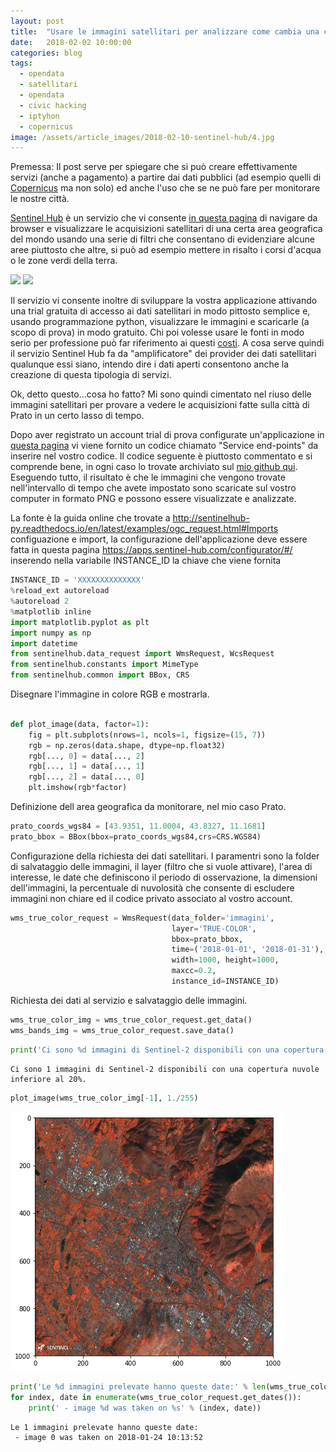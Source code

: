 ```yaml
---
layout: post
title:  "Usare le immagini satellitari per analizzare come cambia una città nel tempo"
date:   2018-02-02 10:00:00
categories: blog
tags:
  - opendata
  - satellitari
  - opendata
  - civic hacking
  - iptyhon
  - copernicus
image: /assets/article_images/2018-02-10-sentinel-hub/4.jpg
---
```


Premessa: Il post serve per spiegare che si può creare effettivamente servizi (anche a pagamento) a partire dai dati pubblici (ad esempio quelli di [Copernicus](http://www.copernicus.eu/) ma non solo) ed anche l'uso che se ne può fare per monitorare le nostre città.

[Sentinel Hub](https://www.sentinel-hub.com/) è un servizio che vi consente [in questa pagina](https://apps.sentinel-hub.com/sentinel-playground/) di navigare da browser e visualizzare le acquisizioni satellitari di una certa area geografica del mondo usando una serie di filtri che consentano di evidenziare alcune aree piuttosto che altre, si può ad esempio mettere in risalto i corsi d'acqua o le zone verdi della terra.

![](/assets/article_images/2018-02-10-sentinel-hub/2.png)
![](/assets/article_images/2018-02-10-sentinel-hub/3.png)


Il servizio vi consente inoltre di sviluppare la vostra applicazione attivando una trial gratuita di accesso ai dati satellitari in modo pittosto semplice e, usando programmazione python, visualizzare le immagini e scaricarle (a scopo di prova) in modo gratuito. Chi poi volesse usare le fonti in modo serio per professione può far riferimento ai questi [costi](https://www.sentinel-hub.com/pricing-plans). A cosa serve quindi il servizio Sentinel Hub fa da "amplificatore" dei provider dei dati satellitari qualunque essi siano, intendo dire i dati aperti consentono anche la creazione di questa tipologia di servizi.

Ok, detto questo...cosa ho fatto? Mi sono quindi cimentato nel riuso delle immagini satellitari per provare a vedere le acquisizioni fatte sulla città di Prato in un certo lasso di tempo.

Dopo aver registrato un account trial di prova configurate un'applicazione in [questa pagina](https://apps.sentinel-hub.com/configurator/#/configurations/) vi viene fornito un codice chiamato "Service end-points" da inserire nel vostro codice. Il codice seguente è piuttosto commentato e si comprende bene, in ogni caso lo trovate archiviato sul [mio github qui](https://github.com/iltempe/notebooks/blob/master/Sentinel%20Hub%20Prato.ipynb). Eseguendo tutto, il risultato è che le immagini che vengono trovate nell'intervallo di tempo che avete impostato sono scaricate sul vostro computer in formato PNG e possono essere visualizzate e analizzate.

La fonte è la guida online che trovate a http://sentinelhub-py.readthedocs.io/en/latest/examples/ogc_request.html#Imports
configuazione e import, la configurazione dell'applicazione deve essere fatta in questa pagina https://apps.sentinel-hub.com/configurator/#/ inserendo nella variabile INSTANCE_ID la chiave che viene fornita


```python
INSTANCE_ID = 'XXXXXXXXXXXXXX'
%reload_ext autoreload
%autoreload 2
%matplotlib inline
import matplotlib.pyplot as plt
import numpy as np
import datetime
from sentinelhub.data_request import WmsRequest, WcsRequest
from sentinelhub.constants import MimeType
from sentinelhub.common import BBox, CRS
```

Disegnare l'immagine in colore RGB e mostrarla.


```python

def plot_image(data, factor=1):
    fig = plt.subplots(nrows=1, ncols=1, figsize=(15, 7))
    rgb = np.zeros(data.shape, dtype=np.float32)
    rgb[..., 0] = data[..., 2]
    rgb[..., 1] = data[..., 1]
    rgb[..., 2] = data[..., 0]
    plt.imshow(rgb*factor)
```

Definizione dell area geografica da monitorare, nel mio caso Prato.


```python
prato_coords_wgs84 = [43.9351, 11.0004, 43.8327, 11.1681]
prato_bbox = BBox(bbox=prato_coords_wgs84,crs=CRS.WGS84)
```

Configurazione della richiesta dei dati satellitari. I paramentri sono la folder di salvataggio delle immagini, il layer (filtro che si vuole attivare), l'area di interesse, le date che definiscono il periodo di osservazione, la dimensioni dell'immagini, la percentuale di nuvolosità che consente di escludere immagini non chiare ed il codice privato associato al vostro account.


```python
wms_true_color_request = WmsRequest(data_folder='immagini',
                                    layer='TRUE-COLOR',
                                    bbox=prato_bbox,
                                    time=('2018-01-01', '2018-01-31'),
                                    width=1000, height=1000,
                                    maxcc=0.2,
                                    instance_id=INSTANCE_ID)
```

Richiesta dei dati al servizio e salvataggio delle immagini.


```python
wms_true_color_img = wms_true_color_request.get_data()
wms_bands_img = wms_true_color_request.save_data()
```


```python
print('Ci sono %d immagini di Sentinel-2 disponibili con una copertura nuvole inferiore al %1.0f%%.' % (len(wms_true_color_img), wms_true_color_request.maxcc * 100.0))
```

    Ci sono 1 immagini di Sentinel-2 disponibili con una copertura nuvole inferiore al 20%.



```python
plot_image(wms_true_color_img[-1], 1./255)
```


![png](/assets/article_images/2018-02-10-sentinel-hub/1.png)



```python
print('Le %d immagini prelevate hanno queste date:' % len(wms_true_color_img))
for index, date in enumerate(wms_true_color_request.get_dates()):
    print(' - image %d was taken on %s' % (index, date))
```

    Le 1 immagini prelevate hanno queste date:
     - image 0 was taken on 2018-01-24 10:13:52

